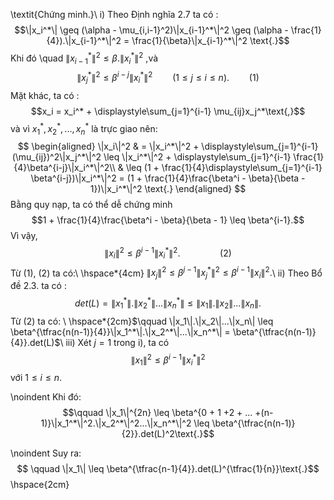 
\textit{Chứng minh.}\\
i) Theo Định nghĩa 2.7 ta có : 
$$\|x_i^*\| \geq (\alpha - \mu_{i,i-1}^2)\|x_{i-1}^*\|^2 \geq (\alpha - \frac{1}{4}).\|x_{i-1}^*\|^2 = \frac{1}{\beta}\|x_{i-1}^*\|^2 \text{.}$$
Khi đó \quad $\|x_{i-1}^*\|^2 \leq \beta.\|x_{i}^*\|^2$ ,và $$\|x_{j}^*\|^2 \leq \beta^{i-j}\|x_{i}^*\|^2  \qquad (1 \leq j \leq i \leq n)\text{.} \qquad (1)$$
Mặt khác, ta có : $$x_i = x_i^* + \displaystyle\sum_{j=1}^{i-1} \mu_{ij}x_j^*\text{,}$$ và vì $x_1^*,x_2^*,...,x_n^*$ là trực giao nên:
$$
\begin{aligned}
    \|x_i\|^2 & = \|x_i^*\|^2 + \displaystyle\sum_{j=1}^{i-1} (\mu_{ij})^2\|x_j^*\|^2  \leq \|x_i^*\|^2 + \displaystyle\sum_{j=1}^{i-1} \frac{1}{4}\beta^{i-j}\|x_i^*\|^2\\
    & \leq (1 + \frac{1}{4}\displaystyle\sum_{j=1}^{i-1} \beta^{i-j})\|x_i^*\|^2 = (1 + \frac{1}{4}\frac{\beta^i - \beta}{\beta - 1})\|x_i^*\|^2 \text{.}
\end{aligned}
$$
Bằng quy nạp, ta có thể dễ chứng minh $$1 + \frac{1}{4}\frac{\beta^i - \beta}{\beta - 1} \leq \beta^{i-1}.$$
Vì vậy,
$$ \|x_i\|^2 \leq \beta^{i-1}\|x_i^*\|^2 \text{.} \qquad\qquad (2)$$
Từ (1), (2) ta có:\\
\hspace*{4cm} $\|x_j\|^2 \leq \beta^{j-1}\|x_j^*\|^2 \leq \beta^{i-1}\|x_i\|^2 \text{.}$\\
ii) Theo Bổ đề 2.3. ta có :
$$det(L) = \|x_1^*\|.\|x_2^*\|...\|x_n^*\| \leq \|x_1\|.\|x_2\|...\|x_n\|\text{.}$$
Từ (2) ta có: \\
\hspace*{2cm}$\qquad \|x_1\|.\|x_2\|...\|x_n\| \leq \beta^{\tfrac{n(n-1)}{4}}\|x_1^*\|.\|x_2^*\|...\|x_n^*\| = \beta^{\tfrac{n(n-1)}{4}}.det(L)$\\
iii) Xét $j = 1$ trong i), ta có $$\|x_1\|^2 \leq \beta^{i-1}\|x_i^*\|^2 $$  với $1\leq i \leq n$.

\noindent Khi đó:  $$\qquad \|x_1\|^{2n} \leq \beta^{0 + 1 +2 + ... +(n-1)}\|x_1^*\|^2.\|x_2^*\|^2...\|x_n^*\|^2 \leq \beta^{\tfrac{n(n-1)}{2}}.det(L)^2\text{.}$$

 \noindent Suy ra:
$$ \qquad \|x_1\| \leq \beta^{\tfrac{n-1}{4}}.det(L)^{\tfrac{1}{n}}\text{.}$$
\hspace{2cm}